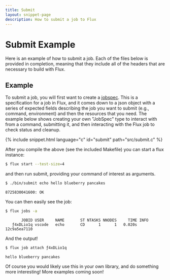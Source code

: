 ```yaml
---
title: Submit
layout: snippet-page
description: How to submit a job to Flux
---
```


# Submit Example

Here is an example of how to submit a job. Each of the files below is provided in
completion, meaning that they include all of the headers that are necessary
to build with Flux.

## Example

To submit a job, you will first want to create a [jobspec](https://flux-framework.readthedocs.io/projects/flux-rfc/en/latest/spec_25.html).
This is a specification for a job in Flux, and it comes down to a json
object with a series of expected fields describing the job you want to submit
(e.g., command, environment) and then the resources that you need. The example
below shows creating your own "JobSpec" type to interact with from a command,
submitting it, and then interacting with the Flux job to check status and cleanup.

{% include snippet.html language="c" id="submit" path="src/submit.c" %}

After you compile the above (see the included Makefile) you can start a flux instance:

```bash
$ flux start --test-size=4
```

and then run submit, providing your command of interest as arguments.

```bash
$ ./bin/submit echo hello blueberry pancakes
```
```console
8725830041600: OK
```

You can then easily see the job:

```bash
$ flux jobs -a
```
```console
       JOBID USER     NAME       ST NTASKS NNODES     TIME INFO
   ƒ4xDLio1q vscode   echo       CD      1      1   0.020s 12c9a5ea7110
```

And the output!

```bash
$ flux job attach ƒ4xDLio1q
```
```console
hello blueberry pancakes
```

Of course you would likely use this in your own library, and do something more
interesting! More examples coming soon!

